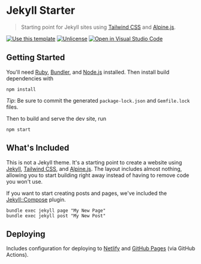 # Jekyll Starter

> Starting point for Jekyll sites using [Tailwind CSS](https://tailwindcss.com/)
and [Alpine.js](https://github.com/alpinejs/alpine/).

[![Use this template](https://img.shields.io/badge/template-Generate-green?style=for-the-badge)](https://github.com/mloberg/jekyll-starter/generate)
[![Unlicense](https://img.shields.io/badge/license-Unlicense-blue?style=for-the-badge)](https://choosealicense.com/licenses/unlicense/)
[![Open in Visual Studio Code](https://img.shields.io/badge/Open%20in-Visal%20Studio%20Code-blue?style=for-the-badge&logo=visualstudiocode)](https://open.vscode.dev/Deatrin/deatrin-systems-blog)


## Getting Started

You'll need [Ruby](https://www.ruby-lang.org/en/), [Bundler](https://bundler.io/),
and [Node.js](https://nodejs.org/en/) installed. Then install build dependencies
with

    npm install

_Tip_: Be sure to commit the generated `package-lock.json` and `Gemfile.lock` files.

Then to build and serve the dev site, run

    npm start

## What's Included

This is not a Jekyll theme. It's a starting point to create a website using
[Jekyll](https://jekyllrb.com/), [Tailwind CSS](https://tailwindcss.com/), and
[Alpine.js](https://github.com/alpinejs/alpine/). The layout includes almost
nothing, allowing you to start building right away instead of having to remove
code you won't use.

If you want to start creating posts and pages, we've included the
[Jekyll::Compose](https://github.com/jekyll/jekyll-compose) plugin.

    bundle exec jekyll page "My New Page"
    bundle exec jekyll post "My New Post"

## Deploying

Includes configuration for deploying to [Netlify](https://www.netlify.com/) and
[GitHub Pages](https://pages.github.com/) (via GitHub Actions).
